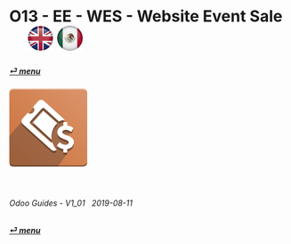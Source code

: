 # O13 - EE - WES - Website Event Sale &nbsp;&nbsp;&nbsp;&nbsp; [![en-uk](/doc/img/flg/en-uk-flg-btn-sml.png)](/en-uk/o13/ee/wes/en-uk-o13-ee-wes-guides.md) [ ![es-mx](/doc/img/flg/es-mx-flg-btn-sml.png)](/es-mx/o13/ee/wes/es-mx-o13-ee-wes-guides.md)
#### [_&#x23CE; menu_](/en-uk/o13/ee/en-uk-o13-ee-guides-menu.md "Back to EE menu")  
### ![wes](/doc/img/app/big/wes.png)
[ⱽ¹²³⁴⁵⁶⁷⁸⁹⁰⁻]: # (ⱽ¹²³⁴⁵⁶⁷⁸⁹⁰⁻)

<br>

###### Odoo Guides - V1_01 &nbsp; 2019-08-11  
**[_&#x23CE; menu_](/en-uk/o13/ee/en-uk-o13-ee-guides-menu.md)**  
